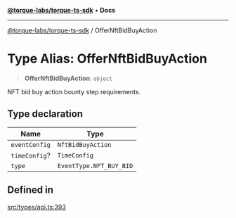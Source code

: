 [**@torque-labs/torque-ts-sdk**](../README.md) • **Docs**

***

[@torque-labs/torque-ts-sdk](../globals.md) / OfferNftBidBuyAction

# Type Alias: OfferNftBidBuyAction

> **OfferNftBidBuyAction**: `object`

NFT bid buy action bounty step requirements.

## Type declaration

| Name | Type |
| ------ | ------ |
| `eventConfig` | `NftBidBuyAction` |
| `timeConfig`? | `TimeConfig` |
| `type` | `EventType.NFT_BUY_BID` |

## Defined in

[src/types/api.ts:393](https://github.com/torque-labs/torque-ts-sdk/blob/e34efdf278512e8a58bacdba966e9cd90b1db20a/src/types/api.ts#L393)
